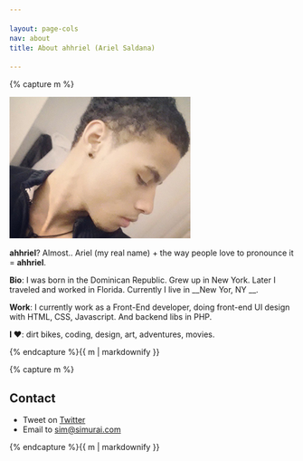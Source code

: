 ```yaml
---

layout: page-cols
nav: about
title: About ahhriel (Ariel Saldana)

---
```


<div class="page-col">{% capture m %}

![ahhriel about](/img/ariel-about.jpg)

__ahhriel__? Almost.. Ariel (my real name) + the way people love to pronounce it = __ahhriel__.

__Bio__: I was born in the Dominican Republic. Grew up in New York. Later I traveled and worked in Florida. Currently I live in __New Yor, NY __.

__Work__: I currently work as a Front-End developer, doing front-end UI design with HTML, CSS, Javascript. And backend libs in PHP.

__I ♥__: dirt bikes, coding, design, art, adventures, movies.

{% endcapture %}{{ m | markdownify }}</div>


<div class="page-col">{% capture m %}

## Contact

* Tweet on [Twitter](http://twitter.com/yerariel)
* Email to [sim@simurai.com](mailto:ariel@ahhriel.com)

{% endcapture %}{{ m | markdownify }}</div>
